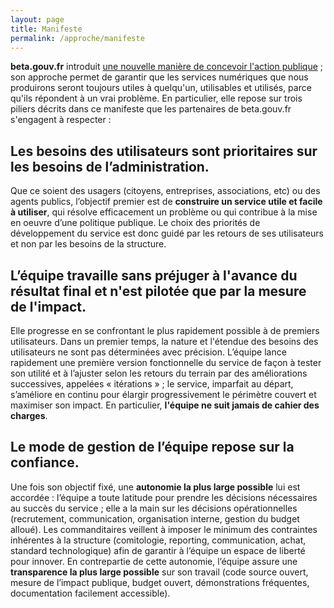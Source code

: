 ```yaml
---
layout: page
title: Manifeste
permalink: /approche/manifeste
---
```


**beta.gouv.fr** introduit [une nouvelle manière de concevoir l'action publique](https://beta.gouv.fr/approche/)&nbsp;; son approche permet de garantir que les services numériques que nous produirons seront toujours utiles à quelqu'un, utilisables et utilisés, parce qu'ils répondent à un vrai problème. En particulier, elle repose sur trois piliers décrits dans ce manifeste que les partenaires de beta.gouv.fr s'engagent à respecter&nbsp;:

## Les **besoins des utilisateurs** sont prioritaires sur les besoins de l’administration.
Que ce soient des usagers (citoyens, entreprises, associations, etc) ou des agents publics, l’objectif premier est de **construire un service utile et facile à utiliser**, qui résolve efficacement un problème ou qui contribue à la mise en oeuvre d’une politique publique. Le choix des priorités de développement du service est donc guidé par les retours de ses utilisateurs et non par les besoins de la structure.

## L’équipe travaille **sans préjuger à l'avance du résultat final** et n'est pilotée que par **la mesure de l'impact**. 
 Elle progresse en se confrontant le plus rapidement possible à de premiers utilisateurs. Dans un premier temps, la nature et l'étendue des besoins des utilisateurs ne sont pas déterminées avec précision. L’équipe lance rapidement une première version fonctionnelle du service de façon à tester son utilité et à l’ajuster selon les retours du terrain par des améliorations successives, appelées « itérations »&nbsp;; le service, imparfait au départ, s’améliore en continu pour élargir progressivement le périmètre couvert et maximiser son impact. En particulier, **l'équipe ne suit jamais de cahier des charges**.

## Le mode de gestion de l’équipe repose sur la **confiance**.
Une fois son objectif fixé, une **autonomie la plus large possible** lui est accordée&nbsp;: l’équipe a toute latitude pour prendre les décisions nécessaires au succès du service&nbsp;; elle a la main sur les décisions opérationnelles (recrutement, communication, organisation interne, gestion du budget alloué). Les commanditaires veillent à imposer le minimum des contraintes inhérentes à la structure (comitologie, reporting, communication, achat, standard technologique) afin de garantir à l’équipe un espace de liberté pour innover. En contrepartie de cette autonomie, l’équipe assure une **transparence la plus large possible** sur son travail (code source ouvert, mesure de l’impact publique, budget ouvert, démonstrations fréquentes, documentation facilement accessible). 

